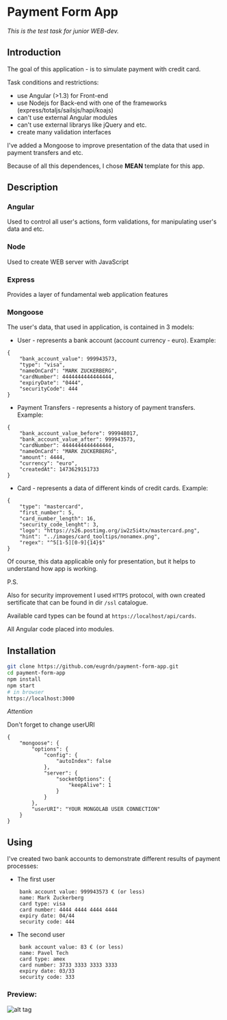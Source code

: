 Payment Form App
========

_This is the test task for junior WEB-dev._

## Introduction

The goal of this application - is to simulate payment with credit card. 

Task conditions and restrictions:
* use Angular (>1.3) for Front-end
* use Nodejs for Back-end with one of the frameworks (express/totaljs/sailsjs/hapi/koajs)
* can't use external Angular modules
* can't use external librarys like jQuery and etc.
* create many validation interfaces 

I've added a Mongoose to improve presentation of the data that used in payment transfers and etc.

Because of all this dependences, I chose **MEAN** template for this app.

## Description

### Angular
Used to control all user's actions, form validations, for manipulating user's data and etc.
### Node 
Used to create WEB server with JavaScript
### Express
Provides a layer of fundamental web application features
### Mongoose
The user's data, that used in application, is contained in 3 models:
* User - represents a bank account (account currency - euro). Example:
```
{
    "bank_account_value": 999943573,
    "type": "visa",
    "nameOnCard": "MARK ZUCKERBERG",
    "cardNumber": 4444444444444444,
    "expiryDate": "0444",
    "securityCode": 444
}
```
* Payment Transfers - represents a history of payment transfers. Example:
```
{
    "bank_account_value_before": 999948017,
    "bank_account_value_after": 999943573,
    "cardNumber": 4444444444444444,
    "nameOnCard": "MARK ZUCKERBERG",
    "amount": 4444,
    "currency": "euro",
    "createdAt": 1473629151733
}
```
* Card - represents a data of different kinds of credit cards. Example:
```
{
    "type": "mastercard",
    "first_number": 5,
    "card_number_length": 16,
    "security_code_lenght": 3,
    "logo": "https://s26.postimg.org/iw2z5i4tx/mastercard.png",
    "hint": "../images/card_tooltips/nonamex.png",
    "regex": "^5[1-5][0-9]{14}$"
}
```
Of course, this data applicable only for presentation, but it helps to understand how app is working. 

P.S.

Also for security improvement I used `HTTPS` protocol, with own created sertificate that can be found in dir `/ssl` catalogue.

Available card types can be found at `https://localhost/api/cards`.

All Angular code placed into modules.

## Installation

```bash
git clone https://github.com/eugrdn/payment-form-app.git
cd payment-form-app
npm install
npm start
# in browser
https://localhost:3000
```
*Attention*

Don't forget to change userURI
```
{
    "mongoose": {
        "options": {
            "config": {
                "autoIndex": false
            },
            "server": {
                "socketOptions": {
                    "keepAlive": 1
                }
            }
        },
        "userURI": "YOUR MONGOLAB USER CONNECTION"
    }
}
```

## Using
I've created two bank accounts to demonstrate different results of payment processes:

* The first user
```
	bank account value: 999943573 € (or less)
	name: Mark Zuckerberg
	card type: visa
	card number: 4444 4444 4444 4444
	expiry date: 04/44
	security code: 444
```
* The second user
```
	bank account value: 83 € (or less)
	name: Pavel Tech
	card type: amex
	card number: 3733 3333 3333 3333
	expiry date: 03/33
	security code: 333
```

### Preview:

![alt tag](https://github.com/eugrdn/screenshots/blob/master/payment-form.png)